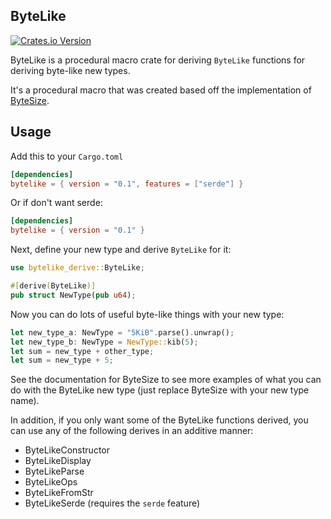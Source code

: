 ## ByteLike

[![Crates.io Version](https://img.shields.io/crates/v/bytelike.svg)](https://crates.io/crates/bytelike)

ByteLike is a procedural macro crate for deriving `ByteLike` functions for deriving byte-like new types.

It's a procedural macro that was created based off the implementation of [ByteSize](https://crates.io/crates/bytesize).

## Usage

Add this to your `Cargo.toml`

```toml
[dependencies]
bytelike = { version = "0.1", features = ["serde"] }
```

Or if don't want serde:
```toml
[dependencies]
bytelike = { version = "0.1" }
```

Next, define your new type and derive `ByteLike` for it:

```rust
use bytelike_derive::ByteLike;

#[derive(ByteLike)]
pub struct NewType(pub u64);
```

Now you can do lots of useful byte-like things with your new type:
```rust
let new_type_a: NewType = "5KiB".parse().unwrap();
let new_type_b: NewType = NewType::kib(5);
let sum = new_type + other_type;
let sum = new_type + 5;
```
See the documentation for ByteSize to see more examples of what you can do with the ByteLike new type (just replace
ByteSize with your new type name).

In addition, if you only want some of the ByteLike functions derived, you can use any of the following derives in an
additive manner:
* ByteLikeConstructor
* ByteLikeDisplay
* ByteLikeParse
* ByteLikeOps
* ByteLikeFromStr
* ByteLikeSerde (requires the `serde` feature)
